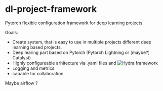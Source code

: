 # dl-project-framework
Pytorch flexible configuration framework for deep learning projects.

Goals:
* Create system, that is easy to use in multiple projects different deep learning based projects.
* Deep learing part based on Pytorch (Pytorch Lightning or (maybe?) Catalyst)
* Highly configureable arhitecture via .yaml files and ![Hydra](https://github.com/facebookresearch/hydra) framework
* Logging and metrics
* capable for collaboration

Maybe airflow ?
